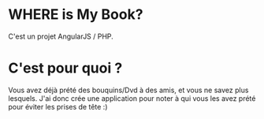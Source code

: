 # WHERE is My Book?
C'est un projet AngularJS / PHP.

# C'est pour quoi ?
Vous avez déjà prété des bouquins/Dvd à des amis, et vous ne savez plus lesquels.
J'ai donc crée une application pour noter à qui vous les avez prété pour éviter les prises de tête :)
